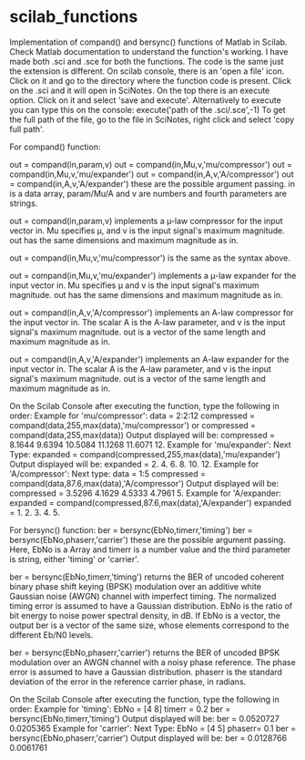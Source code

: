 # scilab_functions
Implementation of compand() and bersync() functions of Matlab in Scilab. Check Matlab documentation to understand the function's working.
I have made both .sci and .sce for both the functions. The code is the same just the extension is different.
On scilab console, there is an 'open a file' icon. Click on it and go to the directory where the function code is present. Click on the .sci and it will open in SciNotes. On the top there is an execute option. Click on it and select 'save and execute'. Alternatively to execute you can type this on the console: execute('path of the .sci/.sce',-1) 
To get the full path of the file, go to the file in SciNotes, right click and select 'copy full path'.


For compand() function:


out = compand(in,param,v)
out = compand(in,Mu,v,'mu/compressor')
out = compand(in,Mu,v,'mu/expander')
out = compand(in,A,v,'A/compressor')
out = compand(in,A,v,'A/expander') 
these are the possible argument passing.
in is a data array, param/Mu/A and v are numbers and fourth parameters are strings. 

out = compand(in,param,v) implements a µ-law compressor for the input vector in. Mu specifies µ, and v is the input signal's maximum magnitude. out has the same dimensions and maximum magnitude as in.

out = compand(in,Mu,v,'mu/compressor') is the same as the syntax above.

out = compand(in,Mu,v,'mu/expander') implements a µ-law expander for the input vector in. Mu specifies µ and v is the input signal's maximum magnitude. out has the same dimensions and maximum magnitude as in.

out = compand(in,A,v,'A/compressor') implements an A-law compressor for the input vector in. The scalar A is the A-law parameter, and v is the input signal's maximum magnitude. out is a vector of the same length and maximum magnitude as in.

out = compand(in,A,v,'A/expander') implements an A-law expander for the input vector in. The scalar A is the A-law parameter, and v is the input signal's maximum magnitude. out is a vector of the same length and maximum magnitude as in.

On the Scilab Console after executing the function, type the following in order:
Example for 'mu/compressor':
data = 2:2:12
compressed = compand(data,255,max(data),'mu/compressor') or compressed = compand(data,255,max(data))
Output displayed will be:
compressed =
    8.1644    9.6394   10.5084   11.1268   11.6071   12.
Example for 'mu/expander':
Next Type:
expanded = compand(compressed,255,max(data),'mu/expander')
Output displayed will be:
expanded =
    2.   4.    6.    8.  10.   12.
Example for 'A/compressor':
Next type:
data = 1:5
compressed = compand(data,87.6,max(data),'A/compressor')
Output displayed will be:
compressed =
    3.5296    4.1629    4.5333    4.7961    5.
Example for 'A/expander:
expanded = compand(compressed,87.6,max(data),'A/expander')
expanded =
    1.    2.    3.    4.    5.



For bersync() function:
ber = bersync(EbNo,timerr,'timing')
ber = bersync(EbNo,phaserr,'carrier')
these are the possible argument passing.
Here, EbNo is a Array and timerr is a number value and the third parameter is string, either 'timing' or 'carrier'.

ber = bersync(EbNo,timerr,'timing') returns the BER of uncoded coherent binary phase shift keying (BPSK) modulation over an additive white Gaussian noise (AWGN) channel with imperfect timing. The normalized timing error is assumed to have a Gaussian distribution. EbNo is the ratio of bit energy to noise power spectral density, in dB. If EbNo is a vector, the output ber is a vector of the same size, whose elements correspond to the different Eb/N0 levels.

ber = bersync(EbNo,phaserr,'carrier') returns the BER of uncoded BPSK modulation over an AWGN channel with a noisy phase reference. The phase error is assumed to have a Gaussian distribution. phaserr is the standard deviation of the error in the reference carrier phase, in radians.



On the Scilab Console after executing the function, type the following in order:
Example for 'timing':
EbNo = [4 8] 
timerr = 0.2 
ber = bersync(EbNo,timerr,'timing')
Output displayed will be:
ber =   0.0520727    0.0205365
Example for 'carrier':
Next Type:
EbNo = [4 5]
phaserr= 0.1
ber = bersync(EbNo,phaserr,'carrier')
Output displayed will be:
ber = 0.0128766    0.0061761












